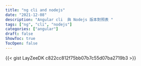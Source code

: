 ```yaml
---
title: "ng cli and nodejs"
date: "2021-12-08"
description: "Angular cli  與 Nodejs 版本對照表 "
tags: ["ng", "cli", "nodejs"]
categories: ["angular"]
draft: false
ShowToc: true
TocOpen: false
---
```



{{< gist LayZeeDK c822cc812f75bb07b7c55d07ba2719b3 >}}